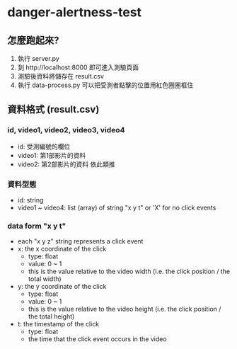 # danger-alertness-test
## 怎麼跑起來?
1. 執行 server.py
2. 到 http://localhost:8000 即可進入測驗頁面
3. 測驗後資料將儲存在 result.csv
4. 執行 data-process.py 可以把受測者點擊的位置用紅色圈圈框住

## 資料格式 (result.csv)
### id, video1, video2, video3, video4
* id: 受測編號的欄位
* video1: 第1部影片的資料
* video2: 第2部影片的資料
依此類推

### 資料型態
* id: string
* video1 ~ video4: list (array) of string "x y t" or 'X' for no click events

### data form "x y t"
* each "x y z" string represents a click event
* x: the x coordinate of the click
    * type: float
    * value: 0 ~ 1
    * this is the value relative to the video width (i.e. the click position / the total width)
* y: the y coordinate of the click
    * type: float
    * value: 0 ~ 1
    * this is the value relative to the video height (i.e. the click position / the total height)
* t: the timestamp of the click
    * type: float
    * the time that the click event occurs in the video
